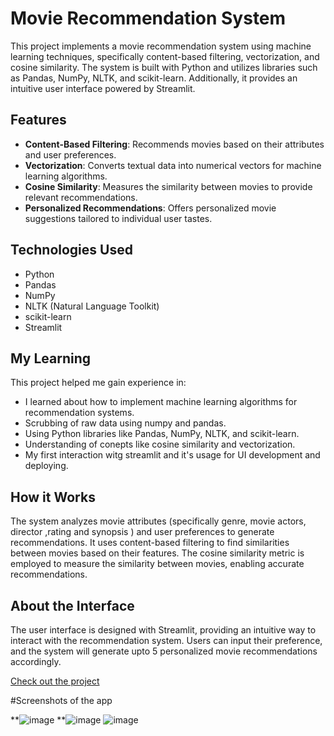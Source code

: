 # Movie Recommendation System

This project implements a movie recommendation system using machine learning techniques, specifically content-based filtering, vectorization, and cosine similarity. 
The system is built with Python and utilizes libraries such as Pandas, NumPy, NLTK, and scikit-learn. Additionally, it provides an intuitive user interface powered by Streamlit.

## Features

- **Content-Based Filtering**: Recommends movies based on their attributes and user preferences.
- **Vectorization**: Converts textual data into numerical vectors for machine learning algorithms.
- **Cosine Similarity**: Measures the similarity between movies to provide relevant recommendations.
- **Personalized Recommendations**: Offers personalized movie suggestions tailored to individual user tastes.

## Technologies Used

- Python
- Pandas
- NumPy
- NLTK (Natural Language Toolkit)
- scikit-learn
- Streamlit

## My Learning

This project helped me gain experience in:

- I learned about how to implement machine learning algorithms for recommendation systems.
- Scrubbing of raw data using numpy and pandas.
- Using Python libraries like Pandas, NumPy, NLTK, and scikit-learn.
- Understanding of conepts like cosine similarity and vectorization.
- My first interaction witg streamlit and it's usage for UI development and deploying.

## How it Works

The system analyzes movie attributes (specifically genre, movie actors, director ,rating and synopsis ) and user preferences to generate recommendations. It uses content-based filtering to find similarities between movies based on their features. The cosine similarity metric is employed to measure the similarity between movies, enabling accurate recommendations.


## About the Interface

The user interface is designed with Streamlit, providing an intuitive way to interact with the recommendation system. Users can input their preference, and the 
system will generate upto 5 personalized movie recommendations accordingly.


[Check out the project](https://movie-recommendation-system-sd-rtthwzkihwsl3vfjg8khmh.streamlit.app/)

#Screenshots of the app

**![image](https://github.com/sankalp0412/movie-recommendation-system/assets/68068030/20ed7d34-055b-4cb1-ad01-7be57972c29d)
**![image](https://github.com/sankalp0412/movie-recommendation-system/assets/68068030/b9d64118-959a-459c-aadc-dc073ad8df66)
![image](https://github.com/sankalp0412/movie-recommendation-system/assets/68068030/55949420-532e-455f-8a95-a627c05dc550)


